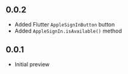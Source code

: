 ## 0.0.2

* Added Flutter `AppleSignInButton` button
* Added `AppleSignIn.isAvailable()` method

## 0.0.1

* Initial preview